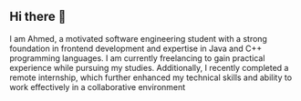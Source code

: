 ## Hi there 👋

<!--
**ahmedsidd-qui/ahmedsidd-qui** is a ✨ _special_ ✨ repository because its `README.md` (this file) appears on your GitHub profile.

Here are some ideas to get you started:

- 🔭 I’m currently working on ...
- 🌱 I’m currently learning ...
- 👯 I’m looking to collaborate on ...
- 🤔 I’m looking for help with ...
- 💬 Ask me about ...
- 📫 How to reach me: ...
- 😄 Pronouns: ...
- ⚡ Fun fact: ...
-->
I am Ahmed, a motivated software engineering student with a strong foundation in frontend development and expertise in Java and C++ programming languages. I am currently freelancing to gain practical experience while pursuing my studies. Additionally, I recently completed a remote internship, which further enhanced my technical skills and ability to work effectively in a collaborative environment
